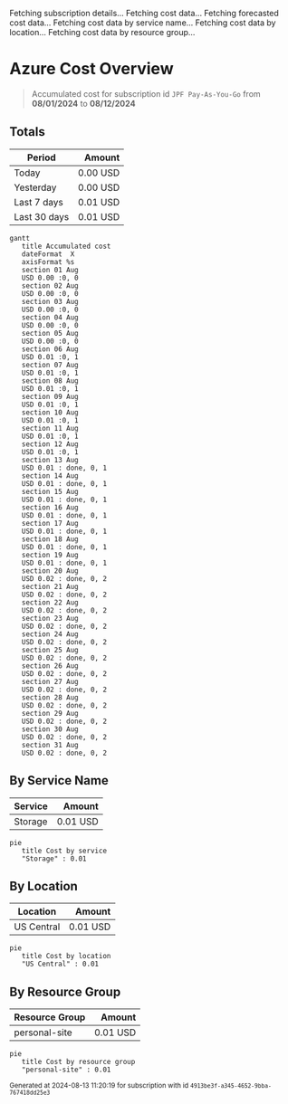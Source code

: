 Fetching subscription details...
Fetching cost data...
Fetching forecasted cost data...
Fetching cost data by service name...
Fetching cost data by location...
Fetching cost data by resource group...
# Azure Cost Overview

> Accumulated cost for subscription id `JPF Pay-As-You-Go` from **08/01/2024** to **08/12/2024**

## Totals

|Period|Amount|
|---|---:|
|Today|0.00 USD|
|Yesterday|0.00 USD|
|Last 7 days|0.01 USD|
|Last 30 days|0.01 USD|

```mermaid
gantt
   title Accumulated cost
   dateFormat  X
   axisFormat %s
   section 01 Aug
   USD 0.00 :0, 0
   section 02 Aug
   USD 0.00 :0, 0
   section 03 Aug
   USD 0.00 :0, 0
   section 04 Aug
   USD 0.00 :0, 0
   section 05 Aug
   USD 0.00 :0, 0
   section 06 Aug
   USD 0.01 :0, 1
   section 07 Aug
   USD 0.01 :0, 1
   section 08 Aug
   USD 0.01 :0, 1
   section 09 Aug
   USD 0.01 :0, 1
   section 10 Aug
   USD 0.01 :0, 1
   section 11 Aug
   USD 0.01 :0, 1
   section 12 Aug
   USD 0.01 :0, 1
   section 13 Aug
   USD 0.01 : done, 0, 1
   section 14 Aug
   USD 0.01 : done, 0, 1
   section 15 Aug
   USD 0.01 : done, 0, 1
   section 16 Aug
   USD 0.01 : done, 0, 1
   section 17 Aug
   USD 0.01 : done, 0, 1
   section 18 Aug
   USD 0.01 : done, 0, 1
   section 19 Aug
   USD 0.01 : done, 0, 1
   section 20 Aug
   USD 0.02 : done, 0, 2
   section 21 Aug
   USD 0.02 : done, 0, 2
   section 22 Aug
   USD 0.02 : done, 0, 2
   section 23 Aug
   USD 0.02 : done, 0, 2
   section 24 Aug
   USD 0.02 : done, 0, 2
   section 25 Aug
   USD 0.02 : done, 0, 2
   section 26 Aug
   USD 0.02 : done, 0, 2
   section 27 Aug
   USD 0.02 : done, 0, 2
   section 28 Aug
   USD 0.02 : done, 0, 2
   section 29 Aug
   USD 0.02 : done, 0, 2
   section 30 Aug
   USD 0.02 : done, 0, 2
   section 31 Aug
   USD 0.02 : done, 0, 2
```

## By Service Name

|Service|Amount|
|---|---:|
|Storage|0.01 USD|

```mermaid
pie
   title Cost by service
   "Storage" : 0.01
```

## By Location

|Location|Amount|
|---|---:|
|US Central|0.01 USD|

```mermaid
pie
   title Cost by location
   "US Central" : 0.01
```

## By Resource Group

|Resource Group|Amount|
|---|---:|
|personal-site|0.01 USD|

```mermaid
pie
   title Cost by resource group
   "personal-site" : 0.01
```

<sup>Generated at 2024-08-13 11:20:19 for subscription with id `4913be3f-a345-4652-9bba-767418dd25e3`</sup>
